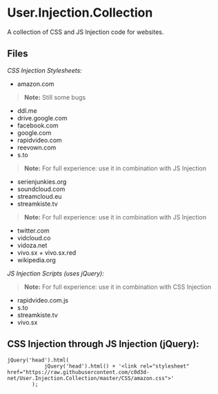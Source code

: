 # User.Injection.Collection

A collection of CSS and JS Injection code for websites.

## Files

*CSS Injection Stylesheets:*
- amazon.com
> **Note:** Still some bugs
- ddl.me
- drive.google.com
- facebook.com
- google.com
- rapidvideo.com
- reevown.com
- s.to
> **Note:** For full experience: use it in combination with JS Injection
- serienjunkies.org
- soundcloud.com
- streamcloud.eu
- streamkiste.tv
> **Note:** For full experience: use it in combination with JS Injection
- twitter.com
- vidcloud.co
- vidoza.net
- vivo.sx + vivo.sx.red
- wikipedia.org

*JS Injection Scripts (uses jQuery):*
> **Note:** For full experience: use it in combination with CSS Injection
- rapidvideo.com.js
- s.to
- streamkiste.tv
- vivo.sx

## CSS Injection through JS Injection (jQuery):
```
jQuery('head').html(
            jQuery('head').html() + '<link rel="stylesheet" href="https://raw.githubusercontent.com/c0d3d-net/User.Injection.Collection/master/CSS/amazon.css">'
        );
```
